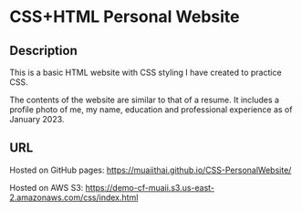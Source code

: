 # CSS+HTML Personal Website
## Description 
This is a basic HTML website with CSS styling I have created to practice CSS. 

The contents of the website are similar to that of a resume. It includes a profile photo of me, my name, education and professional experience as of January 2023. 

## URL
Hosted on GitHub pages:
https://muaiithai.github.io/CSS-PersonalWebsite/

Hosted on AWS S3:
https://demo-cf-muaii.s3.us-east-2.amazonaws.com/css/index.html
